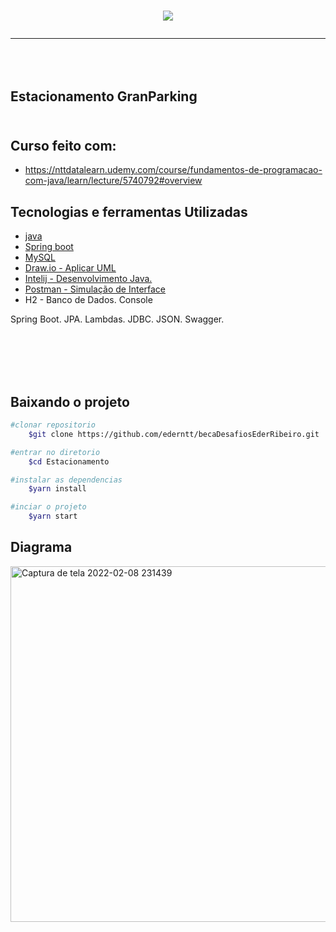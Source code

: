 

<h1 align= "center"> 
<img src="https://ik.imagekit.io/gzogywm8vya/banner_estacionamento_rqqeoyAahE.jpg?ik-sdk-version=javascript-1.4.3&updatedAt=1642687192657.png"
</h1> 

---
<br></br>
<b>Estacionamento GranParking</b>
<br></br>
---

## Curso feito com:
- https://nttdatalearn.udemy.com/course/fundamentos-de-programacao-com-java/learn/lecture/5740792#overview

## Tecnologias e ferramentas Utilizadas
- [java](https://www.java.com/pt-BR/)
- [Spring boot](https://spring.io/projects/spring-boot)
- [MySQL](https://www.mysql.com/products/workbench/)
- [Draw.io - Aplicar UML](https://drawio.bbva.com/)
- [Intelij - Desenvolvimento Java.](https://www.jetbrains.com/pt-br/idea/) 
- [Postman - Simulação de Interface](https://www.postman.com/)
- H2 - Banco de Dados. Console

Spring Boot.
JPA.
Lambdas.
JDBC.
JSON.
Swagger.

<br></br>
<br></br>



## Baixando o projeto

```bash
#clonar repositorio
    $git clone https://github.com/ederntt/becaDesafiosEderRibeiro.git

#entrar no diretorio
    $cd Estacionamento

#instalar as dependencias
    $yarn install

#inciar o projeto
    $yarn start
```

## Diagrama

<img width="569" alt="Captura de tela 2022-02-08 231439" src="https://user-images.githubusercontent.com/98030629/153112126-46038000-5cc2-4758-a749-cfb8ebb34cf7.png">

